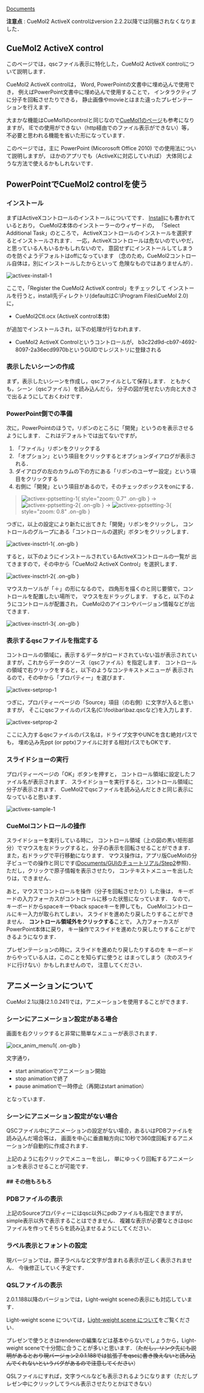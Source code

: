 [Documents](../../Documents)

**注意点**
:   CueMol2 ActiveX controlはversion 2.2.2以降では同梱されなくなりました．


## CueMol2 ActiveX control
このページでは，qscファイル表示に特化した，CueMol2 ActiveX controlについて説明します．

CueMol2 ActiveX controlは，
Word, PowerPointの文書中に埋め込んで使用でき，
例えばPowerPoint文書中に埋め込んで使用することで，
インタラクティブに分子を回転させたりできる，
静止画像やmovieとはまた違ったプレゼンテーションを行えます．

大まかな機能はCueMol1のcontrolと同じなので[CueMol1のページ](../../Documents/ActiveX)も参考になりますが，
IEでの使用ができない（http経由でのファイル表示ができない）等，
不必要と思われる機能を省いた形になっています．

このページでは，主に
PowerPoint (Micorosoft Office 2010)
での使用法について説明しますが，
ほかのアプリでも（ActiveXに対応していれば）
大体同じような方法で使えるかもしれないです．

## PowerPointでCueMol2 controlを使う

### インストール
まずはActiveXコントロールのインストールについてです．
[Install](../../Install)にも書かれているとおり，
CueMol2本体のインストーラーのウィザードの，
「Select Additional Task」のところで，
ActiveXコントロールのインストールを選択するとインストールされます．
一応，ActiveXコントロールは危ないのでいやだ，
と思っている人もいるかもしれないので，
意図せずにインストールしてしまうのを防ぐようデフォルトはoffになっています
（念のため，CueMol2コントロール自体は，別にインストールしたからといって
危険なものではありませんが）．


![activex-install-1](../../assets/images/cuemol2/CueMol2Ctl_ocx/activex-install-1.png)


ここで，「Register the CueMol2 ActiveX control」をチェックして
インストールを行うと，install先ディレクトリ(defaultはC:\Program Files\CueMol 2.0\)に，

*  CueMol2Ctl.ocx (ActiveX control本体)

が追加でインストールされ，以下の処理が行なわれます．

*  CueMol2 ActiveX Controlというコントロールが，
b3c22d9d-cb97-4692-8097-2a36ecd9970bというGUIDでレジストリに登録される

### 表示したいシーンの作成
まず，表示したいシーンを作成し，qscファイルとして保存します．
ともかくも，シーン（qscファイル）を読み込んだら，
分子の図が見せたい方向と大きさで出るようにしておくわけです．

### PowerPoint側での準備
次に，PowerPointのほうで，リボンのところに「開発」というのを表示させるようにします．
これはデフォルトでは出てないですが，

1.  「ファイル」リボンをクリックする
1.  「オプション」という項目をクリックするとオプションダイアログが表示される．
1.  ダイアログの左のカラムの下の方にある「リボンのユーザー設定」という項目をクリックする
1.  右側に「開発」という項目があるので，そのチェックボックスをonにする．


> ![activex-pptsetting-1](../../assets/images/cuemol2/CueMol2Ctl_ocx/activex-pptsetting-1.png){ style="zoom: 0.7" .on-glb } → ![activex-pptsetting-2](../../assets/images/cuemol2/CueMol2Ctl_ocx/activex-pptsetting-2.png){ .on-glb }  → ![activex-pptsetting-3](../../assets/images/cuemol2/CueMol2Ctl_ocx/activex-pptsetting-3.png){ style="zoom: 0.8" .on-glb } 

つぎに，以上の設定により新たに出てきた「開発」リボンをクリックし，
コントロールのグループにある「コントロールの選択」ボタンをクリックします．


![activex-insctrl-1](../../assets/images/cuemol2/CueMol2Ctl_ocx/activex-insctrl-1.png){ .on-glb }


すると，以下のようにインストールされているActiveXコントロールの一覧が
出てきますので，その中から「CueMol2 ActiveX Control」を選択します．


![activex-insctrl-2](../../assets/images/cuemol2/CueMol2Ctl_ocx/activex-insctrl-2.png){ .on-glb }


マウスカーソルが「＋」の形になるので，
四角形を描くのと同じ要領で，コントロールを配置したい場所で，
マウスを左ドラッグします．
すると，以下のようにコントロールが配置され，
CueMol2のアイコンやバージョン情報などが出てきます．


![activex-insctrl-3](../../assets/images/cuemol2/CueMol2Ctl_ocx/activex-insctrl-3.png){ .on-glb }


### 表示するqscファイルを指定する
コントロールの領域に，表示するデータがロードされていない旨が表示されていますが，これからデータのソース（qscファイル）を指定します．
コントロールの領域で右クリックをすると，以下のようなコンテキストメニューが
表示されるので，その中から「プロパティー」を選びます．


![activex-setprop-1](../../assets/images/cuemol2/CueMol2Ctl_ocx/activex-setprop-1.png)


つぎに，プロパティーページの「Source」項目（の右側）に文字が入ると思いますが，
そこにqscファイルのパス名(C:\foo\bar\baz.qscなど)を入力します．


![activex-setprop-2](../../assets/images/cuemol2/CueMol2Ctl_ocx/activex-setprop-2.png)


ここに入力するqscファイルのパス名は，ドライブ文字やUNCを含む絶対パスでも，
埋め込み先ppt (or pptx)ファイルに対する相対パスでもOKです．

### スライドショーの実行
プロパティーページの「OK」ボタンを押すと，
コントロール領域に設定したファイル名が表示されます．
スライドショーを実行すると，コントロール領域に分子が表示されます．
CueMol2でqscファイルを読み込んだときと同じ表示になっていると思います．


![activex-sample-1](../../assets/images/cuemol2/CueMol2Ctl_ocx/activex-sample-1.png)


### CueMolコントロールの操作
スライドショーを実行している時に，
コントロール領域（上の図の黒い矩形部分）でマウスを左ドラッグすると，
分子の表示を回転させることができます．
また，右ドラッグで平行移動になります．
マウス操作は，アプリ版CueMolの分子ビューでの操作と同じです([Documents/GUIのチュートリアル/Step2](../../Documents/GUIのチュートリアル/Step2)参照)．
ただし，クリックで原子情報を表示させたり，
コンテキストメニューを出したりは，できません．

あと，マウスでコントロールを操作（分子を回転させたり）した後は，
キーボードの入力フォーカスがコントロールに移った状態になっています．
なので，キーボードからspaceキーやback spaceキーを押しても，
CueMolコントロールにキー入力が取られてしまい，
スライドを進めたり戻したりすることができません．
**コントロール領域外をクリックする**ことで，
入力フォーカスがPowerPoint本体に戻り，
キー操作でスライドを進めたり戻したりすることができるようになります．

プレゼンテーションの時に，スライドを進めたり戻したりするのを
キーボードからやっている人は，このことを知らずに使うと
はまってしまう（次のスライドに行けない）かもしれませんので，
注意してください．

## アニメーションについて
CueMol 2.1以降(2.1.0.241)では，アニメーションを使用することができます．

### シーンにアニメーション設定がある場合
画面を右クリックすると非常に簡単なメニューが表示されます．

![ocx_anim_menu1](../../assets/images/cuemol2/CueMol2Ctl_ocx/ocx_anim_menu1.png){ .on-glb }


文字通り，

*  start animationでアニメーション開始
*  stop animationで終了
*  pause animationで一時停止（再開はstart animation）

となっています．

### シーンにアニメーション設定がない場合
QSCファイル中にアニメーションの設定がない場合，あるいはPDBファイルを読み込んだ場合等は，
画面を中心に垂直軸方向に10秒で360度回転するアニメーションが自動的に作成されます．

上記のように右クリックでメニューを出し，
単にゆっくり回転するアニメーションを表示させることが可能です．

#### ## その他もろもろ

### PDBファイルの表示
上記のSourceプロパティーにはqsc以外にpdbファイルも指定できますが，
simple表示以外で表示することはできません．
複雑な表示が必要なときはqscファイルを作ってそちらを読み込ませるようにしてください．

### ラベル表示とフォントの設定
現バージョンでは，原子ラベルなど文字が含まれる表示が正しく表示されません．
今後修正していく予定です．

### QSLファイルの表示
2.0.1.188以降のバージョンでは，Light-weight sceneの表示にも対応しています．

Light-weight scene については，[Light-weight scene について](../../cuemol2/LightWeightScene)をご覧ください．

プレゼンで使うときはrendererの編集などは基本やらないでしょうから，Light-weight sceneで十分間に合うことが多いと思います．（~~ただし，リンク先にも説明があるとおり現バージョン2.0.1.188では拡張子をqscに書き換えないと読み込んでくれないというバグがあるので注意してください~~）

QSLファイルにすれば，文字ラベルなども表示されるようになります（ただしプレゼン中にクリックしてラベル表示させたりとかはできない）